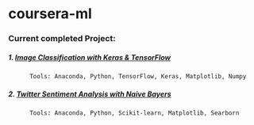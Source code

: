 # coursera-ml

### Current completed Project:

##### 1. [Image Classification with Keras & TensorFlow](/Image%20Classification%20with%20Keras%20&%20TensorFlow)
          Tools: Anaconda, Python, TensorFlow, Keras, Matplotlib, Numpy

##### 2. [Twitter Sentiment Analysis with Naive Bayers](/Twitter%20Sentiment%20Analysis%20with%20Naive%20Bayers)
          Tools: Anaconda, Python, Scikit-learn, Matplotlib, Searborn
